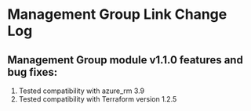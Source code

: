 # Management Group Link Change Log
## Management Group module v1.1.0 features and bug fixes:
1. Tested compatibility with azure_rm 3.9
2. Tested compatibility with Terraform version 1.2.5
